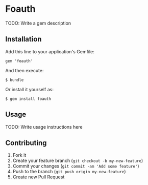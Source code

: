 # Foauth

TODO: Write a gem description

## Installation

Add this line to your application's Gemfile:

    gem 'foauth'

And then execute:

    $ bundle

Or install it yourself as:

    $ gem install foauth

## Usage

TODO: Write usage instructions here

## Contributing

1. Fork it
2. Create your feature branch (`git checkout -b my-new-feature`)
3. Commit your changes (`git commit -am 'Add some feature'`)
4. Push to the branch (`git push origin my-new-feature`)
5. Create new Pull Request
